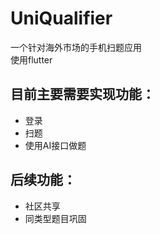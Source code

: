 # UniQualifier
一个针对海外市场的手机扫题应用  
使用flutter
## 目前主要需要实现功能：  
  - 登录  
  - 扫题  
  - 使用AI接口做题  
## 后续功能：  
  - 社区共享
  - 同类型题目巩固  
